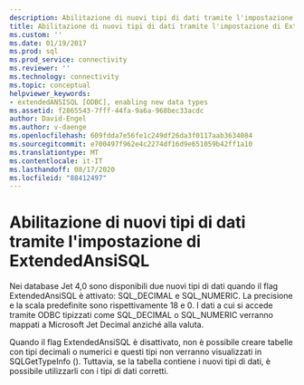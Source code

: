 ```yaml
---
description: Abilitazione di nuovi tipi di dati tramite l'impostazione di ExtendedAnsiSQL
title: Abilitazione di nuovi tipi di dati tramite l'impostazione di ExtendedAnsiSQL | Microsoft Docs
ms.custom: ''
ms.date: 01/19/2017
ms.prod: sql
ms.prod_service: connectivity
ms.reviewer: ''
ms.technology: connectivity
ms.topic: conceptual
helpviewer_keywords:
- extendedANSISQL [ODBC], enabling new data types
ms.assetid: f2865543-7fff-44fa-9a6a-968bec33acdc
author: David-Engel
ms.author: v-daenge
ms.openlocfilehash: 609fdda7e56fe1c249df26da3f0117aab3634084
ms.sourcegitcommit: e700497f962e4c2274df16d9e651059b42ff1a10
ms.translationtype: MT
ms.contentlocale: it-IT
ms.lasthandoff: 08/17/2020
ms.locfileid: "88412497"
---
```

# <a name="enabling-new-data-types-by-setting-extendedansisql"></a>Abilitazione di nuovi tipi di dati tramite l'impostazione di ExtendedAnsiSQL
Nei database Jet 4,0 sono disponibili due nuovi tipi di dati quando il flag ExtendedAnsiSQL è attivato: SQL_DECIMAL e SQL_NUMERIC. La precisione e la scala predefinite sono rispettivamente 18 e 0. I dati a cui si accede tramite ODBC tipizzati come SQL_DECIMAL o SQL_NUMERIC verranno mappati a Microsoft Jet Decimal anziché alla valuta.  
  
 Quando il flag ExtendedAnsiSQL è disattivato, non è possibile creare tabelle con tipi decimali o numerici e questi tipi non verranno visualizzati in SQLGetTypeInfo (). Tuttavia, se la tabella contiene i nuovi tipi di dati, è possibile utilizzarli con i tipi di dati corretti.
